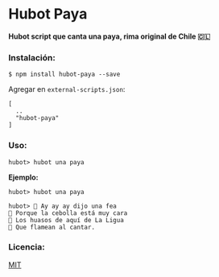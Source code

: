 # Hubot Paya

**Hubot script que canta una paya, rima original de Chile 🇨🇱**

### Instalación:

````
$ npm install hubot-paya --save
````

Agregar en `external-scripts.json`:

````
[
  ..
  "hubot-paya"
]
````

### Uso:

````
hubot> hubot una paya
````

**Ejemplo:**

````
hubot> hubot una paya

hubot> 🎵 Ay ay ay dijo una fea
🎵 Porque la cebolla está muy cara
🎵 Los huasos de aquí de La Ligua
🎵 Que flamean al cantar.
````

### Licencia:
[MIT](https://opensource.org/licenses/MIT)

